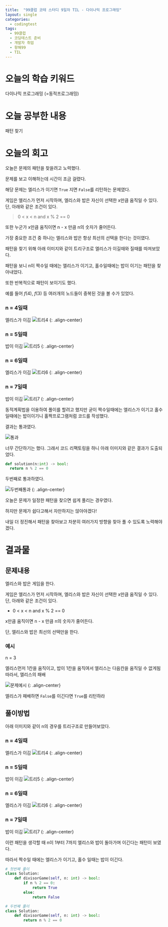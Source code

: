 ```yaml
---
title:  "99클럽 코테 스터디 9일차 TIL - 다이나믹 프로그래밍"
layout: single
categories:
  - codingtest
tags:
  - 99클럽
  - 코딩테스트 준비
  - 개발자 취업
  - 항해99
  - TIL
---
```


# 오늘의 학습 키워드 
다이나믹 프로그래밍 (=동적프로그래밍)

# 오늘 공부한 내용
패턴 찾기

# 오늘의 회고
오늘은 문제의 패턴을 찾을려고 노력했다.

문제를 보고 이해하는데 시간이 조금 걸렸다.

해당 문제는 엘리스가 이기면 `True` 지면 `False`를 리턴하는 문제였다.

게임은 엘리스가 먼저 시작하며, 엘리스와 밥은 자신이 선택한 x만큼 움직일 수 있다. 단, 아래와 같은 조건이 있다.

> 0 < x < n and  x % 2 == 0

또한 누군가 x만큼 움직이면 n - x 만큼 n의 숫자가 줄어든다.

가장 중요한 조건 중 하나는 엘리스와 밥은 항상 최선의 선택을 한다는 것이였다.

패턴을 찾기 위해 아래 이미지와 같이 트리구조로 엘리스가 이길때와 질때를 따져보았다.

패턴을 보니 n이 짝수일 때에는 엘리스가 이기고, 홀수일때에는 밥이 이기는 패턴을 찾아내었다.

또한 반복적으로 패턴이 보이기도 했다.

예를 들어 $f(4)$, $f(3)$ 등 여러개의 노드들이 중복된 것을 볼 수가 있었다.

### n = 4일때
엘리스가 이김
![트리4](https://github.com/kimhyunso/sail-99_withPython/assets/87798982/12de76aa-4d08-45ba-94c7-f29f3bb59bdf)
{: .align-center}
### n = 5일때
밥이 이김
![트리5](https://github.com/kimhyunso/sail-99_withPython/assets/87798982/a0b20fcd-62df-40fa-8c7a-eea710e29c37)
{: .align-center}
### n = 6일때
엘리스가 이김
![트리6](https://github.com/kimhyunso/sail-99_withPython/assets/87798982/833b0fd4-242b-4f81-90e5-9a1d3534ec9b)
{: .align-center}
### n = 7일때
밥이 이김
![트리7](https://github.com/kimhyunso/sail-99_withPython/assets/87798982/eabdfc0b-f69c-4ba0-b0f5-cd4b0eb1da58)
{: .align-center}


동적계획법을 이용하여 풀이를 할려고 했지만 굳이 짝수일때에는 엘리스가 이기고 홀수 일때에는 밥이이기니 홀짝프로그램처럼 코드를 작성했다.

결과는 통과였다.

![통과](https://github.com/kimhyunso/sail-99_withPython/assets/87798982/4bbd5556-8cc4-41e4-a66c-dfbd4793fa83)

너무 간단하기는 했다. 그래서 코드 리팩토링을 하니 아래 이미지와 같은 결과가 도출되었다.
```python
def solution(n:int) -> bool:
  return n % 2 == 0
```

두번째로 통과하였다.

![두번째통과](https://github.com/kimhyunso/sail-99_withPython/assets/87798982/30a03b1e-df22-4999-a7d1-564700999c5f)
{: .align-center}

오늘은 문제가 일정한 패턴을 찾으면 쉽게 풀리는 경우였다.

하지만 문제가 쉽다고해서 자만하지는 않아야겠다!

내일 더 정진해서 패턴을 찾아보고 차분히 여러가지 방향을 찾아 풀 수 있도록 노력해야겠다.

# 결과물
## 문제내용
엘리스와 밥은 게임을 한다.

게임은 엘리스가 먼저 시작하며, 엘리스와 밥은 자신이 선택한 x만큼 움직일 수 있다. 단, 아래와 같은 조건이 있다.

- 0 < x < n and x % 2 == 0

x만큼 움직이면 n - x 만큼 n의 숫자가 줄어든다.

단, 엘리스와 밥은 최선의 선택만을 한다.

### 예시

n = 3

엘리스먼저 1칸을 움직이고, 밥이 1칸을 움직여서 엘리스는 다음칸을 움직일 수 없게됨 따라서, 엘리스의 패배


![문제예시](https://github.com/kimhyunso/sail-99_withPython/assets/87798982/6cf3bcb4-5baa-46ea-a7da-e0b924901ddf)
{: .align-center}

엘리스가 패배하면 `False`를 이긴다면 `True`를 리턴하라

## 풀이방법
아래 이미지와 같이 n의 경우를 트리구조로 만들어보았다.

### n = 4일때
엘리스가 이김
![트리4](https://github.com/kimhyunso/sail-99_withPython/assets/87798982/12de76aa-4d08-45ba-94c7-f29f3bb59bdf)
{: .align-center}
### n = 5일때
밥이 이김
![트리5](https://github.com/kimhyunso/sail-99_withPython/assets/87798982/a0b20fcd-62df-40fa-8c7a-eea710e29c37)
{: .align-center}
### n = 6일때
엘리스가 이김
![트리6](https://github.com/kimhyunso/sail-99_withPython/assets/87798982/833b0fd4-242b-4f81-90e5-9a1d3534ec9b)
{: .align-center}
### n = 7일때
밥이 이김
![트리7](https://github.com/kimhyunso/sail-99_withPython/assets/87798982/eabdfc0b-f69c-4ba0-b0f5-cd4b0eb1da58)
{: .align-center}

이런 패턴을 생각할 때 n이 1부터 7까지 엘리스와 밥이 돌아가며 이긴다는 패턴이 보였다.

따라서 짝수일 때에는 엘리스가 이기고, 홀수 일때는 밥이 이긴다.

```python
# 첫번째 풀이
class Solution:
    def divisorGame(self, n: int) -> bool:
        if n % 2 == 0:
            return True
        else:
            return False

# 두번째 풀이
class Solution:
    def divisorGame(self, n: int) -> bool:
        return n % 2 == 0
```


















